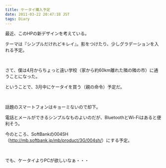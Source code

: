 ```yaml
---
title: ケータイ購入予定
date: 2011-03-22 20:47:18 JST
tags: Diary
---
```

<p>最近、このHPの新デザインを考えている。</p>
<p>テーマは『シンプルだけれどキレイ』。影をつけたり、少しグラデーションを入れる予定。</p>
<p>&nbsp;</p>
<p>さて、僕は4月からちょっと遠い学校（家から約60km離れた隣の隣の市）に通うことになった。</p>
<p>ということで、3月中にケータイを買う（親の命令）予定だ。</p>
<p>&nbsp;</p>
<p>話題のスマートフォンはキョーミないので却下。</p>
<p>電話とメールができるシンプルなものよいのだが、BluetoothとWi-Fiはあると便利そう。</p>
<p>今のところ、SoftBankの004SH（<a href="http://mb.softbank.jp/mb/product/3G/004sh/">http://mb.softbank.jp/mb/product/3G/004sh/</a>）にする予定。</p>
<p>&nbsp;</p>
<p>でも、ケータイよりPCが欲しいなぁ・・・</p>
